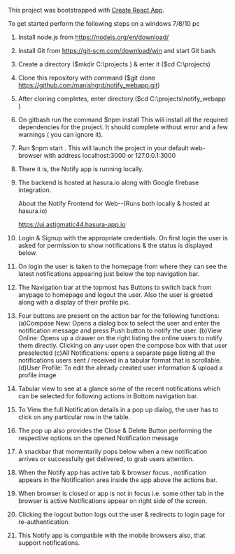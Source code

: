 This project was bootstrapped with [Create React App](https://github.com/facebookincubator/create-react-app).


To get started perform the following steps on a windows 7/8/10 pc
1.  Install node.js from https://nodejs.org/en/download/
2.  Install Git from https://git-scm.com/download/win and start Git bash.
3.  Create a directory ($mkdir C:\projects ) & enter it ($cd C:\projects)
4.  Clone this repository with command ($git clone https://github.com/manishgrd/notify_webapp.git)
5.  After cloning completes, enter directory.($cd C:\projects\notify_webapp )
6.  On gitbash run the command $npm install
    This will install all the required dependencies for the project.
    It should complete without error and a few warnings ( you can ignore it).
7.	Run $npm start . This will launch the project in your default web-browser
    with address localhost:3000 or 127.0.0.1:3000
8.	There it is, the Notify app is running locally.
9. The backend is hosted at hasura.io along with Google firebase integration.

      About the Notify Frontend for Web--(Runs both locally & hosted at hasura.io)
	  
	  https://ui.astigmatic44.hasura-app.io
	  
10. Login & Signup with the appropriate credentials. On first login the user is asked for permission to show notifications & the status is displayed below. 

11. On login the user is taken to the homepage from where they can see the latest notifications appearing just below the top navigation bar.

12. The Navigation bar at the topmost has Buttons to switch back from anypage to homepage and logout the user. 
    Also the user is greeted along with a display of their profile pic.

13. Four buttons are present on the action bar for the following functions:
   (a)Compose New: Opens a dialog box to select the user and enter the notification message and press Push button to notify the user.
   (b)View Online: Opens up a drawer on the right listing the online users to notify them directly. 
      Clicking on any user open the compose box with that user preselected
   (c)All Notifications: opens a separate page listing all the notifications users sent / received in a tabular format that is scrollable.
   (d)User Profile: To edit the already created user information & upload a profile image

14. Tabular view to see at a glance some of the recent notifications which can be selected for following actions in Bottom navigation bar.

15. To View the full Notification details in a pop up dialog, the user has to click on any particular row in the table.
 
16. The pop up also provides the Close & Delete Button performing the respective options on the opened Notification message
	
17. A snackbar that momentarily pops below when a new notification arrives or successfully get delivered, to grab users attention.

18. When the Notify app has active tab & browser focus , notification appears in the Notification area inside the app above the actions bar.

19. When browser is closed or app is not in focus i.e. some other tab in the browser is active Notifications appear on right side of the screen.

20. Clicking the logout button logs out the user & redirects to login page for re-authentication.

21. This Notify app is compatible with the mobile browsers also, that support notifications.
	 
